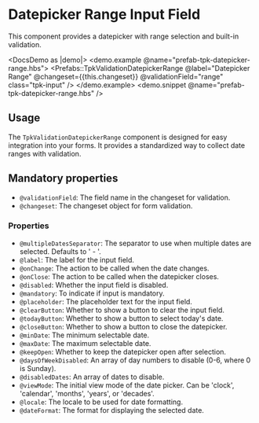 # Datepicker Range Input Field

This component provides a datepicker with range selection and built-in validation.

<DocsDemo as |demo|>
  <demo.example @name="prefab-tpk-datepicker-range.hbs">
    <Prefabs::TpkValidationDatepickerRange
      @label="Datepicker Range"
      @changeset={{this.changeset}}
      @validationField="range"
      class="tpk-input"
    />
  </demo.example>
  <demo.snippet @name="prefab-tpk-datepicker-range.hbs" />
</DocsDemo>

## Usage

The `TpkValidationDatepickerRange` component is designed for easy integration into your forms. It provides a standardized way to collect date ranges with validation.

## Mandatory properties

- `@validationField`: The field name in the changeset for validation.
- `@changeset`: The changeset object for form validation.

### Properties

- `@multipleDatesSeparator`: The separator to use when multiple dates are selected. Defaults to ' - '.
- `@label`: The label for the input field.
- `@onChange`: The action to be called when the date changes.
- `@onClose`: The action to be called when the datepicker closes.
- `@disabled`: Whether the input field is disabled.
- `@mandatory`: To indicate if input is mandatory.
- `@placeholder`: The placeholder text for the input field.
- `@clearButton`: Whether to show a button to clear the input field.
- `@todayButton`: Whether to show a button to select today's date.
- `@closeButton`: Whether to show a button to close the datepicker.
- `@minDate`: The minimum selectable date.
- `@maxDate`: The maximum selectable date.
- `@keepOpen`: Whether to keep the datepicker open after selection.
- `@daysOfWeekDisabled`: An array of day numbers to disable (0-6, where 0 is Sunday).
- `@disabledDates`: An array of dates to disable.
- `@viewMode`: The initial view mode of the date picker. Can be 'clock', 'calendar', 'months', 'years', or 'decades'.
- `@locale`: The locale to be used for date formatting.
- `@dateFormat`: The format for displaying the selected date.

